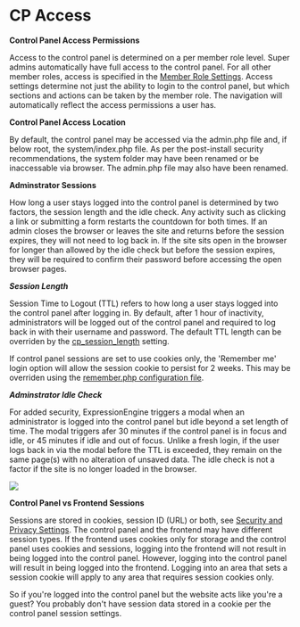 <!--
    This source file is part of the open source project
    ExpressionEngine User Guide (https://github.com/ExpressionEngine/ExpressionEngine-User-Guide)

    @link      https://expressionengine.com/
    @copyright Copyright (c) 2003-2020, Packet Tide, LLC (https://packettide.com)
    @license   https://expressionengine.com/license Licensed under Apache License, Version 2.0
-->

# CP Access

**Control Panel Access Permissions**

Access to the control panel is determined on a per member role level.  Super admins automatically have full access to the control panel.  For all other member roles, access is specified in the [Member Role Settings](control-panel/member-manager.md).  Access settings determine not just the ability to login to the control panel, but which sections and actions can be taken by the member role.  The navigation will automatically reflect the access permissions a user has.

**Control Panel Access Location**
 
By default, the control panel may be accessed via the admin.php file and, if below root, the system/index.php file.  As per the post-install security recommendations, the system folder may have been renamed or be inaccessable via browser.  The admin.php file may also have been renamed.
 
**Adminstrator Sessions**

How long a user stays logged into the control panel is determined by two factors, the session length and the idle check.  Any activity such as clicking a link or submitting a form restarts the countdown for both times.  If an admin closes the browser or leaves the site and returns before the session expires, they will not need to log back in.  If the site sits open in the browser for longer than allowed by the idle check but before the session expires, they will be required to confirm their password before accessing the open browser pages.

***Session Length***

Session Time to Logout (TTL) refers to how long a user stays logged into the control panel after logging in.  By default, after 1 hour of inactivity, administrators will be logged out of the control panel and required to log back in with their username and password.  The default TTL length can be overriden by the [cp_session_length](general/system-configuration-overrides.md#cp_session_length) setting.  

If control panel sessions are set to use cookies only, the 'Remember me' login option will allow the session cookie to persist for 2 weeks.  This may be overriden using the [remember.php configuration file](config/config-files.md#remember_me).

***Adminstrator Idle Check***

For added security, ExpressionEngine triggers a modal when an administrator is logged into the control panel but idle beyond a set length of time.  The modal triggers afer 30 minutes if the control panel is in focus and idle, or 45 minutes if idle and out of focus. Unlike a fresh login, if the user logs back in via the modal before the TTL is exceeded, they remain on the same page(s) with no alteration of unsaved data. The idle check is not a factor if the site is no longer loaded in the browser.

![](_images/admin-access-modal.png)

**Control Panel vs Frontend Sessions**

Sessions are stored in cookies, session ID (URL) or both, see [Security and Privacy Settings](control-panel/settings/security-privacy.md#settings). The control panel and the frontend may have different session types. If the frontend uses cookies only for storage and the control panel uses cookies and sessions, logging into the frontend will not result in being logged into the control panel. However, logging into the control panel will result in being logged into the frontend. Logging into an area that sets a session cookie will apply to any area that requires session cookies only.

So if you're logged into the control panel but the website acts like you're a guest?  You probably don't have session data stored in a cookie per the control panel session settings.
  




